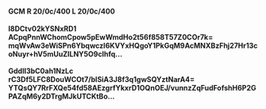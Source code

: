 #### GCM R 20/0c/400 L 20/0c/400
**l8DCtv02kYSNxRD1**<br/>**ACpqPnnWChomCpow5pEwWmdHo2t56f858T57Z0COr7k=**<br/>**mqWvAw3eWiSPn6Ybqwczl6KVYxHQgoY1PkGqM9AcMNXBzFhj27Hr13coNuyr+hV5mUuZILNY5O9cIhfq...**<br/><br/>
**GddlI3bC0ah1NzLc**<br/>**rC3Df5LFC8DouWCOt7/blSiA3J8f3q1gwSQYztNarA4=**<br/>**YTQsQY7RrFXQe54fd58AEzgrfYkxrD1OQnOEJ/vunnzZqFudFofshH6P2GPAZqM6y2DTrgMJkUTCKtBo...**